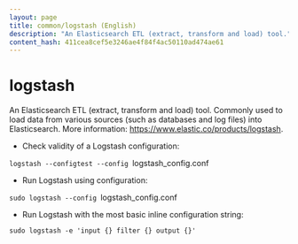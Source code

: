 ```yaml
---
layout: page
title: common/logstash (English)
description: "An Elasticsearch ETL (extract, transform and load) tool."
content_hash: 411cea8cef5e3246ae4f84f4ac50110ad474ae61
---
```

# logstash

An Elasticsearch ETL (extract, transform and load) tool.
Commonly used to load data from various sources (such as databases and log files) into Elasticsearch.
More information: <https://www.elastic.co/products/logstash>.

- Check validity of a Logstash configuration:

`logstash --configtest --config `<span class="tldr-var badge badge-pill bg-dark-lm bg-white-dm text-white-lm text-dark-dm font-weight-bold">logstash_config.conf</span>

- Run Logstash using configuration:

`sudo logstash --config `<span class="tldr-var badge badge-pill bg-dark-lm bg-white-dm text-white-lm text-dark-dm font-weight-bold">logstash_config.conf</span>

- Run Logstash with the most basic inline configuration string:

`sudo logstash -e 'input {} filter {} output {}'`
